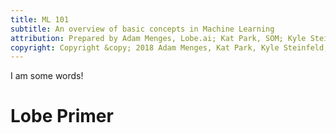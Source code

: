 ```yaml
---
title: ML 101
subtitle: An overview of basic concepts in Machine Learning
attribution: Prepared by Adam Menges, Lobe.ai; Kat Park, SOM; Kyle Steinfeld, UC Berkeley; Samantha Walker, SOM
copyright: Copyright &copy; 2018 Adam Menges, Kat Park, Kyle Steinfeld, and Samantha Walker
---
```


I am some words!


# Lobe Primer
<!-------------------- -------------------->
